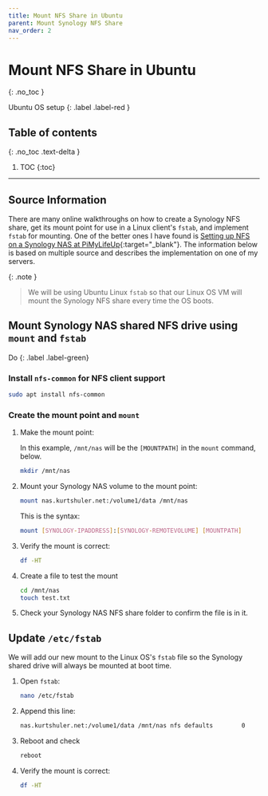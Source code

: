 ```yaml
---
title: Mount NFS Share in Ubuntu
parent: Mount Synology NFS Share
nav_order: 2
---
```


# Mount NFS Share in Ubuntu
{: .no_toc }

Ubuntu OS setup
{: .label .label-red }

## Table of contents
{: .no_toc .text-delta }

1. TOC
{:toc}

---

## Source Information

There are many online walkthroughs on how to create a Synology NFS share, get its mount point for use in a Linux client's `fstab`, and implement `fstab` for mounting. One of the better ones I have found is [Setting up NFS on a Synology NAS at PiMyLifeUp](https://pimylifeup.com/synology-nas-nfs/){:target="_blank"}. The information below is based on multiple source and describes the implementation on one of my servers.

{: .note }
> We will be using Ubuntu Linux `fstab` so that our Linux OS VM will mount the Synology NFS share every time the OS boots.

## Mount Synology NAS shared NFS drive using `mount` and `fstab`

Do
{: .label .label-green}

### Install `nfs-common` for NFS client support

```sh
sudo apt install nfs-common
```

### Create the mount point and `mount`

1. Make the mount point:

    In this example, `/mnt/nas` will be the `[MOUNTPATH]` in the `mount` command, below.

    ```sh
    mkdir /mnt/nas
    ```

2. Mount your Synology NAS volume to the mount point:

    ```sh
    mount nas.kurtshuler.net:/volume1/data /mnt/nas
    ```

    This is the syntax:

    ```sh
    mount [SYNOLOGY-IPADDRESS]:[SYNOLOGY-REMOTEVOLUME] [MOUNTPATH]
    ```

3. Verify the mount is correct:

    ```sh
    df -HT
    ```

4. Create a file to test the mount

    ```sh
    cd /mnt/nas
    touch test.txt
    ```

5. Check your Synology NAS NFS share folder to confirm the file is in it.

## Update `/etc/fstab` 

We will add our new mount to the Linux OS's `fstab` file so the Synology shared drive will always be mounted at boot time.


1. Open `fstab`:

    ```sh
    nano /etc/fstab
    ```

2. Append this line:

    ```sh
    nas.kurtshuler.net:/volume1/data /mnt/nas nfs defaults        0       0
    ```

3. Reboot and check

    ```sh
    reboot
    ```

4. Verify the mount is correct:

    ```sh
    df -HT
    ```